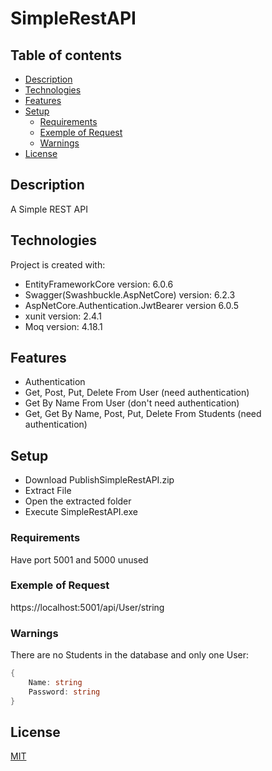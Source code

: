 # SimpleRestAPI

## Table of contents
* [Description](#description)
* [Technologies](#technologies)
* [Features](#features)
* [Setup](#setup)
	* [Requirements](#requirements)
	* [Exemple of Request](#exemple-of-request)
	* [Warnings](#warnings)
* [License](#license)

## Description
A Simple REST API 	

## Technologies
Project is created with:
* EntityFrameworkCore version: 6.0.6
* Swagger(Swashbuckle.AspNetCore) version: 6.2.3
* AspNetCore.Authentication.JwtBearer version 6.0.5
* xunit version: 2.4.1
* Moq version: 4.18.1

	
## Features
* Authentication
* Get, Post, Put, Delete From User (need authentication)
* Get By Name From User (don't need authentication)
* Get, Get By Name, Post, Put, Delete From Students (need authentication)

## Setup
* Download PublishSimpleRestAPI.zip
* Extract File
* Open the extracted folder
* Execute SimpleRestAPI.exe

### Requirements
Have port 5001 and 5000 unused

### Exemple of Request
https://localhost:5001/api/User/string

### Warnings
There are no Students in the database and only one User:
```cs
{
	Name: string
	Password: string
}
```
## License
[MIT](https://choosealicense.com/licenses/mit/)